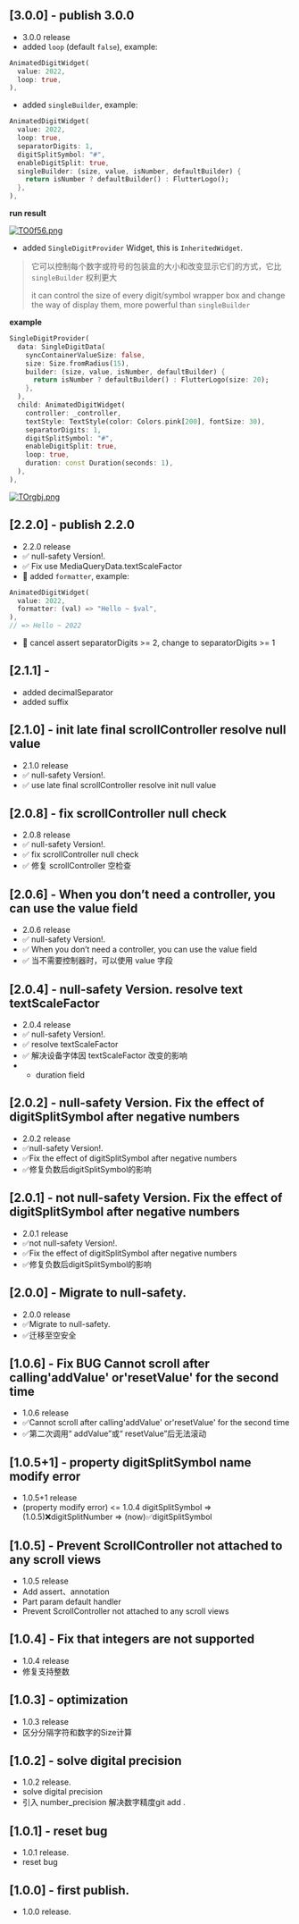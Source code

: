 ## [3.0.0] - publish 3.0.0
* 3.0.0 release
* added `loop` (default `false`), example:
```dart
AnimatedDigitWidget(
  value: 2022,
  loop: true,
),
```
* added `singleBuilder`, example:
```dart
AnimatedDigitWidget(
  value: 2022,
  loop: true,
  separatorDigits: 1,
  digitSplitSymbol: "#",
  enableDigitSplit: true,
  singleBuilder: (size, value, isNumber, defaultBuilder) {
    return isNumber ? defaultBuilder() : FlutterLogo();
  },
),
```
**run result**

[![TO0f56.png](https://s4.ax1x.com/2022/01/04/TO0f56.png)](https://imgtu.com/i/TO0f56)

* added `SingleDigitProvider` Widget, this is `InheritedWidget`. 
> 它可以控制每个数字或符号的包装盒的大小和改变显示它们的方式，它比 `singleBuilder` 权利更大
>
> it can control the size of every digit/symbol wrapper box and change the way of display them, 
> more powerful than `singleBuilder`

**example**
```dart
SingleDigitProvider(
  data: SingleDigitData(
    syncContainerValueSize: false,
    size: Size.fromRadius(15),
    builder: (size, value, isNumber, defaultBuilder) {
      return isNumber ? defaultBuilder() : FlutterLogo(size: 20);
    },
  ),
  child: AnimatedDigitWidget(
    controller: _controller,
    textStyle: TextStyle(color: Colors.pink[200], fontSize: 30),
    separatorDigits: 1,
    digitSplitSymbol: "#",
    enableDigitSplit: true,
    loop: true,
    duration: const Duration(seconds: 1),
  ),
),
```
[![TOrgbj.png](https://s4.ax1x.com/2022/01/04/TOrgbj.png)](https://imgtu.com/i/TOrgbj)

## [2.2.0] - publish 2.2.0
* 2.2.0 release
* ✅ null-safety Version!.
* ✅ Fix use MediaQueryData.textScaleFactor
* 🍇 added `formatter`, example:
```dart
AnimatedDigitWidget(
  value: 2022,
  formatter: (val) => "Hello ~ $val",
),
// => Hello ~ 2022
```
* 🍓 cancel assert separatorDigits >= 2, change to separatorDigits >= 1

## [2.1.1] - 
* added decimalSeparator
* added suffix

## [2.1.0] - init late final scrollController resolve null value
* 2.1.0 release
* ✅ null-safety Version!.
* ✅ use late final scrollController resolve init null value

## [2.0.8] - fix scrollController null check
* 2.0.8 release
* ✅ null-safety Version!.
* ✅ fix scrollController null check
* ✅ 修复 scrollController 空检查

## [2.0.6] - When you don’t need a controller, you can use the value field
* 2.0.6 release
* ✅ null-safety Version!.
* ✅ When you don’t need a controller, you can use the value field
* ✅ 当不需要控制器时，可以使用 value 字段

## [2.0.4] - null-safety Version. resolve text textScaleFactor
* 2.0.4 release
* ✅ null-safety Version!.
* ✅ resolve textScaleFactor
* ✅ 解决设备字体因 textScaleFactor 改变的影响
* + duration field
## [2.0.2] - null-safety Version. Fix the effect of digitSplitSymbol after negative numbers
* 2.0.2 release
* ✅null-safety Version!.
* ✅Fix the effect of digitSplitSymbol after negative numbers
* ✅修复负数后digitSplitSymbol的影响
## [2.0.1] - not null-safety Version. Fix the effect of digitSplitSymbol after negative numbers
* 2.0.1 release
* ✅not null-safety Version!.
* ✅Fix the effect of digitSplitSymbol after negative numbers
* ✅修复负数后digitSplitSymbol的影响

## [2.0.0] - Migrate to null-safety.
* 2.0.0 release
* ✅Migrate to null-safety.
* ✅迁移至空安全

## [1.0.6] - Fix BUG Cannot scroll after calling'addValue' or'resetValue' for the second time
* 1.0.6 release
* ✅Cannot scroll after calling'addValue' or'resetValue' for the second time
* ✅第二次调用“ addValue”或“ resetValue”后无法滚动

## [1.0.5+1] - property digitSplitSymbol name modify error
* 1.0.5+1 release
* (property modify error) <= 1.0.4 digitSplitSymbol => (1.0.5)❌digitSplitNumber => (now)✅digitSplitSymbol 

## [1.0.5] - Prevent ScrollController not attached to any scroll views
* 1.0.5 release
* Add assert、annotation
* Part param default handler
* Prevent ScrollController not attached to any scroll views

## [1.0.4] - Fix that integers are not supported
* 1.0.4 release
* 修复支持整数

## [1.0.3] - optimization
* 1.0.3 release
* 区分分隔字符和数字的Size计算

## [1.0.2] - solve digital precision
* 1.0.2 release. 
* solve digital precision
* 引入 number_precision 解决数字精度git add .

## [1.0.1] - reset bug
* 1.0.1 release. 
* reset bug

## [1.0.0] - first publish.
* 1.0.0 release.